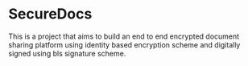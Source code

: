 # SecureDocs
This is a project that aims to build an end to end encrypted document sharing platform using identity based encryption scheme and digitally signed using bls signature scheme.
